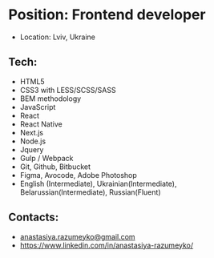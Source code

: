 # Position: Frontend developer

* Location: Lviv, Ukraine

## Tech:

*	HTML5
*	CSS3 with LESS/SCSS/SASS 
*	BEM methodology
*	JavaScript
*	React
*	React Native
*	Next.js
*	Node.js
*	Jquery
*	Gulp / Webpack
*	Git, Github, Bitbucket
*	Figma, Avocode, Adobe Photoshop
*	English (Intermediate), Ukrainian(Intermediate), Belarussian(Intermediate), Russian(Fluent)

## Contacts:

* anastasiya.razumeyko@gmail.com 
* https://www.linkedin.com/in/anastasiya-razumeyko/

<!--
**razumeyka/razumeyka** is a ✨ _special_ ✨ repository because its `README.md` (this file) appears on your GitHub profile.

Here are some ideas to get you started:

- 🔭 I’m currently working on ...
- 🌱 I’m currently learning ...
- 👯 I’m looking to collaborate on ...
- 🤔 I’m looking for help with ...
- 💬 Ask me about ...
- 📫 How to reach me: ...
- 😄 Pronouns: ...
- ⚡ Fun fact: ...
-->
